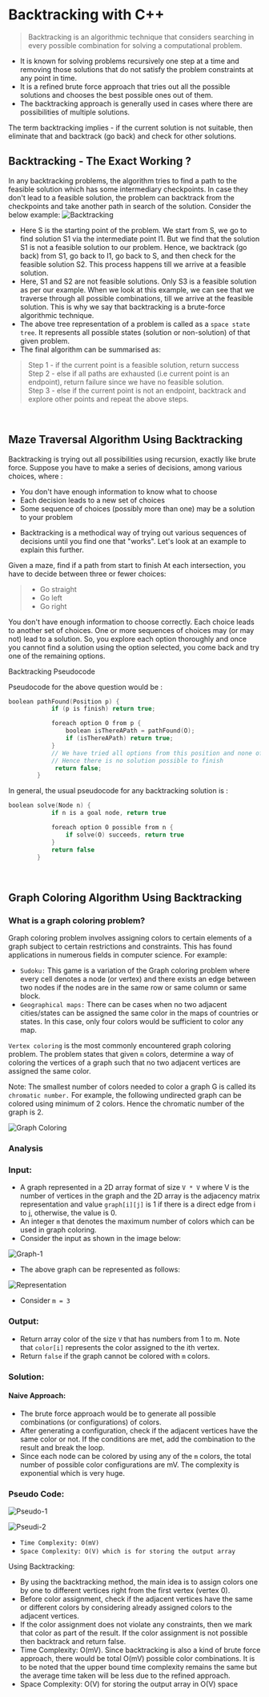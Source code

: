 # Backtracking with C++


> Backtracking is an algorithmic technique that considers searching in every possible combination for solving a computational problem.

-   It is known for solving problems recursively one step at a time and removing those solutions that do not satisfy the problem constraints at any point in time.
-   It is a refined brute force approach that tries out all the possible solutions and chooses the best possible ones out of them.
-   The backtracking approach is generally used in cases where there are possibilities of multiple solutions.

The term backtracking implies - if the current solution is not suitable, then eliminate that and backtrack (go back) and check for other solutions.
<br>

## Backtracking - The Exact Working ?

In any backtracking problems, the algorithm tries to find a path to the feasible solution which has some intermediary checkpoints. In case they don't lead to a 
feasible solution, the problem can backtrack from the checkpoints and take another path in search of the solution. Consider the below example:
![Backtracking](https://user-images.githubusercontent.com/72455881/135705712-17aca29d-2019-4672-9ce5-ab98a0d93c87.png)
<br>

-   Here S is the starting point of the problem. We start from S, we go to find solution S1 via the intermediate point I1. But we find that the solution S1 is not a 
    feasible solution to our problem. Hence, we backtrack (go back) from S1, go back to I1, go back to S, and then check for the feasible solution S2. 
    This process happens till we arrive at a feasible solution.
-   Here, S1 and S2 are not feasible solutions. Only S3 is a feasible solution as per our example. When we look at this example, we can see that we traverse through 
    all possible combinations, till we arrive at the feasible solution. This is why we say that backtracking is a brute-force algorithmic technique.
-   The above tree representation of a problem is called as a `space state tree`. It represents all possible states (solution or non-solution) of that given problem.
-   The final algorithm can be summarised as:
   > Step 1 - if the current point is a feasible solution, return success <br>
   > Step 2 - else if all paths are exhausted (i.e current point is an endpoint), return failure since we have no feasible solution. <br>
   > Step 3 - else if the current point is not an endpoint, backtrack and explore other points and repeat the above steps. <br>
<br>

## Maze Traversal Algorithm Using Backtracking
Backtracking is trying out all possibilities using recursion, exactly like brute force.
Suppose you have to make a series of decisions, among various choices, where :

  * You don't have enough information to know what to choose
  * Each decision leads to a new set of choices
  * Some sequence of choices (possibly more than one) may be a solution to your problem

- Backtracking is a methodical way of trying out various sequences of decisions until you find one that "works".
  Let's look at an example to explain this further.

Given a maze, find if a path from start to finish
At each intersection, you have to decide between three or fewer choices:

> * Go straight
> * Go left
> * Go right

You don't have enough information to choose correctly. Each choice leads to another set of choices. One or more sequences of choices may (or may not) lead to a solution.
So, you explore each option thoroughly and once you cannot find a solution using the option selected, you come back and try one of the remaining options.

  Backtracking Pseudocode

  Pseudocode for the above question would be :
  ```cpp
  boolean pathFound(Position p) {
              if (p is finish) return true;

              foreach option O from p {
                  boolean isThereAPath = pathFound(O);
                  if (isThereAPath) return true; 
              }
              // We have tried all options from this position and none of the options lead to finish.
              // Hence there is no solution possible to finish
               return false;
          }
  ```
  
  In general, the usual pseudocode for any backtracking solution is :
  ```cpp
  boolean solve(Node n) {
              if n is a goal node, return true

              foreach option O possible from n {
                  if solve(O) succeeds, return true
              }
              return false
          }
  ```
 <br>
 
## Graph Coloring Algorithm Using Backtracking
  ### What is a graph coloring problem?
  Graph coloring problem involves assigning colors to certain elements of a graph subject to certain restrictions and constraints. This has found applications in numerous fields in computer science. For example:

  -   `Sudoku:` This game is a variation of the Graph coloring problem where every cell denotes a node (or vertex) and there exists an edge between two nodes if the nodes are in the same row or same column or same block.
  -   `Geographical maps:` There can be cases when no two adjacent cities/states can be assigned the same color in the maps of countries or states. In this case, only four colors would be sufficient to color any map.

  `Vertex coloring` is the most commonly encountered graph coloring problem. The problem states that given `m` colors, determine a way of coloring the vertices of a graph such that no two adjacent vertices are assigned the same color.

  Note: The smallest number of colors needed to color a graph G is called its `chromatic number.`
  For example, the following undirected graph can be colored using minimum of 2 colors.
  Hence the chromatic number of the graph is 2.

   ![Graph Coloring](https://user-images.githubusercontent.com/72455881/135705837-f755a1a7-e2cc-48af-811d-434c69b61f20.png)
  ### Analysis

  ### Input:
  -   A graph represented in a 2D array format of size `V * V` where V is the number of vertices in the graph and the 2D array is the adjacency matrix representation and value `graph[i][j]` is 1 if there is a direct edge from i to j, otherwise, the value is 0.
  -   An integer `m` that denotes the maximum number of colors which can be used in graph coloring.
  -   Consider the input as shown in the image below:

![Graph-1](https://user-images.githubusercontent.com/72455881/135705924-4c4e8829-b7d6-4b49-bb48-46fceb9457b6.png)

  -   The above graph can be represented as follows:

  ![Representation](https://user-images.githubusercontent.com/72455881/135705933-651155a4-a00e-4c47-bba3-f1e8ab94243c.png)

  -   Consider `m = 3`

  ### Output:
  -   Return array color of the size `V` that has numbers from 1 to m. Note that `color[i]` represents the color assigned to the ith vertex.
  -   Return `false` if the graph cannot be colored with `m` colors.

### Solution:

#### Naive Approach:

-   The brute force approach would be to generate all possible combinations (or configurations) of colors.
-   After generating a configuration, check if the adjacent vertices have the same color or not. If the conditions are met, add the combination to the result and break the loop.
-   Since each node can be colored by using any of the `m` colors, the total number of possible color configurations are mV. The complexity is exponential which is very huge.

### Pseudo Code:

![Pseudo-1](https://user-images.githubusercontent.com/72455881/135705979-b9ccd043-6bf5-4cf0-b06f-527ab1899c0f.png)

![Pseudi-2](https://user-images.githubusercontent.com/72455881/135705982-ea3fa1e1-9f7f-4102-8507-4a81b6beb05f.png)

-   `Time Complexity: O(mV)`
-   `Space Complexity: O(V) which is for storing the output array`

Using Backtracking:

-   By using the backtracking method, the main idea is to assign colors one by one to different vertices right from the first vertex (vertex 0).
-   Before color assignment, check if the adjacent vertices have the same or different colors by considering already assigned colors to the adjacent vertices.
-   If the color assignment does not violate any constraints, then we mark that color as part of the result. If the color assignment is not possible then backtrack and return false.
-   Time Complexity: O(mV). Since backtracking is also a kind of brute force approach, there would be total O(mV) possible color combinations. It is to be noted that the upper bound time complexity remains the same but the average time taken will be less due to the refined approach.
-   Space Complexity: O(V) for storing the output array in O(V) space


